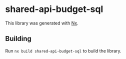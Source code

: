 # shared-api-budget-sql

This library was generated with [Nx](https://nx.dev).

## Building

Run `nx build shared-api-budget-sql` to build the library.
